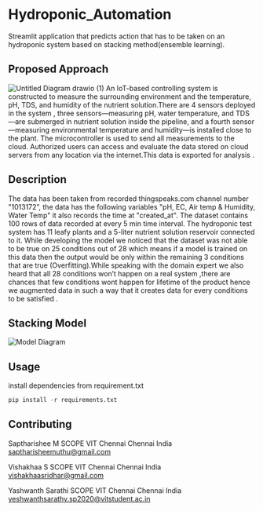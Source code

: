 # Hydroponic_Automation
Streamlit application that predicts action that has to be taken on an hydroponic system  based on stacking method(ensemble learning).

## Proposed Approach
![Untitled Diagram drawio (1)](https://user-images.githubusercontent.com/82307484/205106721-9f4c84e6-df04-46e2-bbb8-7c3fb6f8350f.png)
An IoT-based controlling system is constructed to measure the surrounding environment and the temperature, pH, TDS, and humidity of the nutrient solution.There are 4 sensors deployed in the system , three sensors—measuring pH, water temperature, and TDS—are submerged in nutrient solution inside the pipeline, and a fourth sensor—measuring environmental temperature and humidity—is installed close to the plant. The microcontroller is used to send all measurements to the cloud. Authorized users can access and evaluate the data stored on cloud servers from any location via the internet.This data is exported for analysis .
## Description
The data has been taken from recorded thingspeaks.com channel number "1013172”, the data has the following variables "pH, EC, Air temp & Humidity, Water Temp" it also records the time at "created_at". The dataset contains 100 rows of data recorded at every 5 min time interval. The hydroponic test system has 11 leafy plants and a 5-liter nutrient solution reservoir connected to it. While developing the model we noticed that the dataset was not able to be true on 25 conditions out of 28 which means if a model is trained on this data then the output would be only within the remaining 3 conditions that are true (Overfitting).While speaking with the domain expert we also heard that all 28 conditions won’t happen on a real system ,there are chances that few conditions wont happen for lifetime of the product hence we augmented data in such a way that it creates data for every conditions to be satisfied .

## Stacking Model
![Model Diagram](https://user-images.githubusercontent.com/82307484/205106663-87c0e306-b91d-48d8-bfe1-c6dfaf040ea8.png)

## Usage
install dependencies from requirement.txt

```python
pip install -r requirements.txt
```

## Contributing

Saptharishee M 
SCOPE
VIT Chennai
Chennai India
saptharisheemuthu@gmail.com

 
Vishakhaa S
SCOPE
VIT Chennai
Chennai India
vishakhaasridhar@gmail.com

 
Yashwanth Sarathi
SCOPE 
VIT Chennai
Chennai India
yeshwanthsarathy.sp2020@vitstudent.ac.in


